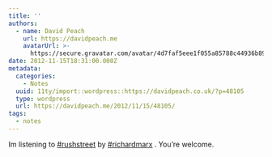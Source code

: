 ```yaml
---
title: ''
authors:
  - name: David Peach
    url: https://davidpeach.me
    avatarUrl: >-
      https://secure.gravatar.com/avatar/4d7faf5eee1f055a85788c44936b8995eaab6dfb004e7854ec747ccb272e91ee?s=96&d=mm&r=g
date: 2012-11-15T18:31:00.000Z
metadata:
  categories:
    - Notes
  uuid: 11ty/import::wordpress::https://davidpeach.co.uk/?p=48105
  type: wordpress
  url: https://davidpeach.me/2012/11/15/48105/
tags:
  - notes
---
```

Im listening to [#rushstreet](https://twitter.com/search?q=%23rushstreet) by [#richardmarx](https://twitter.com/search?q=%23richardmarx) . You’re welcome.